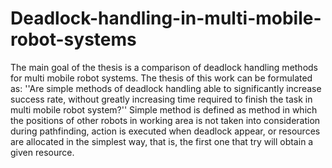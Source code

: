 # Deadlock-handling-in-multi-mobile-robot-systems

The main goal of the thesis is a comparison of deadlock handling methods for multi mobile robot systems. The thesis of this work can be formulated as: ''Are simple methods of deadlock handling able to significantly increase success rate, without greatly increasing time required to finish the task in multi mobile robot system?'' Simple method is defined as method in which the positions of other robots in working area is not taken into consideration during pathfinding, action is executed when deadlock appear, or resources are allocated in the simplest way, that is, the first one that try will obtain a given resource.
